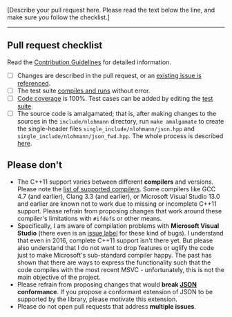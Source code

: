 [Describe your pull request here. Please read the text below the line, and make sure you follow the checklist.]

* * *

## Pull request checklist

Read the [Contribution Guidelines](https://github.com/nlohmann/json/blob/develop/.github/CONTRIBUTING.md) for detailed information.

- [ ]  Changes are described in the pull request, or an [existing issue is referenced](https://github.com/nlohmann/json/issues).
- [ ]  The test suite [compiles and runs](https://github.com/nlohmann/json/blob/develop/README.md#execute-unit-tests) without error.
- [ ]  [Code coverage](https://coveralls.io/github/nlohmann/json) is 100%. Test cases can be added by editing the [test suite](https://github.com/nlohmann/json/tree/develop/test/src).
- [ ]  The source code is amalgamated; that is, after making changes to the sources in the `include/nlohmann` directory, run `make amalgamate` to create the single-header files `single_include/nlohmann/json.hpp` and `single_include/nlohmann/json_fwd.hpp`. The whole process is described [here](https://github.com/nlohmann/json/blob/develop/.github/CONTRIBUTING.md#files-to-change).

## Please don't

- The C++11 support varies between different **compilers** and versions. Please note the [list of supported compilers](https://github.com/nlohmann/json/blob/master/README.md#supported-compilers). Some compilers like GCC 4.7 (and earlier), Clang 3.3 (and earlier), or Microsoft Visual Studio 13.0 and earlier are known not to work due to missing or incomplete C++11 support. Please refrain from proposing changes that work around these compiler's limitations with `#ifdef`s or other means.
- Specifically, I am aware of compilation problems with **Microsoft Visual Studio** (there even is an [issue label](https://github.com/nlohmann/json/issues?utf8=✓&q=label%3A%22visual+studio%22+) for these kind of bugs). I understand that even in 2016, complete C++11 support isn't there yet. But please also understand that I do not want to drop features or uglify the code just to make Microsoft's sub-standard compiler happy. The past has shown that there are ways to express the functionality such that the code compiles with the most recent MSVC - unfortunately, this is not the main objective of the project.
- Please refrain from proposing changes that would **break [JSON](https://json.org) conformance**. If you propose a conformant extension of JSON to be supported by the library, please motivate this extension.
- Please do not open pull requests that address **multiple issues**.
